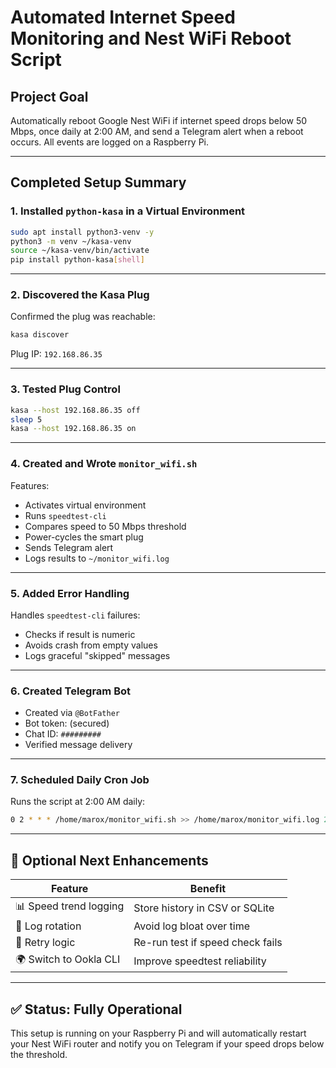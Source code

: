 
# Automated Internet Speed Monitoring and Nest WiFi Reboot Script

## Project Goal

Automatically reboot Google Nest WiFi if internet speed drops below 50 Mbps, once daily at 2:00 AM,
and send a Telegram alert when a reboot occurs. All events are logged on a Raspberry Pi.

---

## Completed Setup Summary

### 1. Installed `python-kasa` in a Virtual Environment
```bash
sudo apt install python3-venv -y
python3 -m venv ~/kasa-venv
source ~/kasa-venv/bin/activate
pip install python-kasa[shell]
```

---

### 2. Discovered the Kasa Plug
Confirmed the plug was reachable:
```bash
kasa discover
```
Plug IP: `192.168.86.35`

---

### 3. Tested Plug Control
```bash
kasa --host 192.168.86.35 off
sleep 5
kasa --host 192.168.86.35 on
```

---

### 4. Created and Wrote `monitor_wifi.sh`
Features:
- Activates virtual environment
- Runs `speedtest-cli`
- Compares speed to 50 Mbps threshold
- Power-cycles the smart plug
- Sends Telegram alert
- Logs results to `~/monitor_wifi.log`

---

### 5. Added Error Handling
Handles `speedtest-cli` failures:
- Checks if result is numeric
- Avoids crash from empty values
- Logs graceful "skipped" messages

---

### 6. Created Telegram Bot
- Created via `@BotFather`
- Bot token: (secured)
- Chat ID: `#########`
- Verified message delivery

---

### 7. Scheduled Daily Cron Job
Runs the script at 2:00 AM daily:
```bash
0 2 * * * /home/marox/monitor_wifi.sh >> /home/marox/monitor_wifi.log 2>&1
```
---

## 🔧 Optional Next Enhancements

| Feature | Benefit |
|--------|---------|
| 📊 Speed trend logging | Store history in CSV or SQLite |
| 🔁 Log rotation | Avoid log bloat over time |
| 🧠 Retry logic | Re-run test if speed check fails |
| 🌍 Switch to Ookla CLI | Improve speedtest reliability |

---

## ✅ Status: Fully Operational

This setup is running on your Raspberry Pi and will automatically restart your Nest WiFi router
and notify you on Telegram if your speed drops below the threshold.
